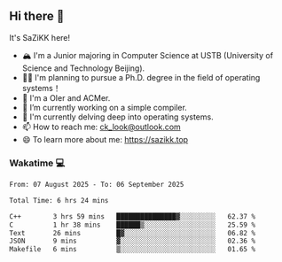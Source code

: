 ## Hi there 👋

It's SaZiKK here!

- 🏔️ I'm a Junior majoring in Computer Science  at USTB (University of Science and Technology Beijing).
- 🧑‍🎓 I'm planning to pursue a Ph.D. degree in the field of operating systems！
- 🚀 I'm a OIer and ACMer.
- 🔭 I’m currently working on a simple compiler.
- 🌱 I'm currently delving deep into operating systems.
- 📫 How to reach me: ck_look@outlook.com
- 😄 To learn more about me: https://sazikk.top

  
<!--
**SaZiKK/SaZiKK** is a ✨ _special_ ✨ repository because its `README.md` (this file) appears on your GitHub profile.

Here are some ideas to get you started:

- 🔭 I’m currently working on ...
- 🌱 I’m currently learning ...
- 👯 I’m looking to collaborate on ...
- 🤔 I’m looking for help with ...
- 💬 Ask me about ...
- 📫 How to reach me: ...
- 😄 Pronouns: ...
- ⚡ Fun fact: ...
-->

### Wakatime 💻

<!--START_SECTION:waka-->

```txt
From: 07 August 2025 - To: 06 September 2025

Total Time: 6 hrs 24 mins

C++        3 hrs 59 mins   ███████████████▓░░░░░░░░░   62.37 %
C          1 hr 38 mins    ██████▒░░░░░░░░░░░░░░░░░░   25.59 %
Text       26 mins         █▓░░░░░░░░░░░░░░░░░░░░░░░   06.82 %
JSON       9 mins          ▓░░░░░░░░░░░░░░░░░░░░░░░░   02.36 %
Makefile   6 mins          ▒░░░░░░░░░░░░░░░░░░░░░░░░   01.65 %
```

<!--END_SECTION:waka-->

